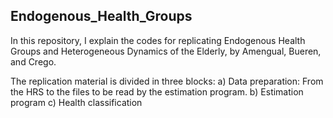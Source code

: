 ## Endogenous_Health_Groups
In this repository, I explain the codes for replicating Endogenous Health Groups and Heterogeneous Dynamics of the Elderly, by Amengual, Bueren, and Crego.

The replication material is divided in three blocks:
a) Data preparation: From the HRS to the files to be read by the estimation program.
b) Estimation program
c) Health classification

